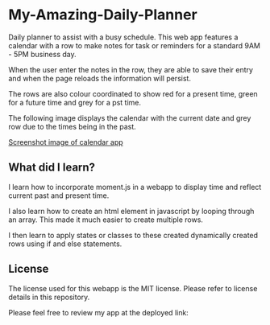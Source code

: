 # My-Amazing-Daily-Planner
Daily planner to assist with a busy schedule. This web app features a calendar with a row to make notes for task or reminders for a standard 9AM - 5PM business day. 

When the user enter the notes in the row, they are able to save their entry and when the page reloads the information will persist. 

The rows are also colour coordinated to show red for a present time, green for a future time and grey for a pst time. 

The following image displays the calendar with the current date and grey row due to the times being in the past. 

[Screenshot image of calendar app](./asset/Calendar-web-app.png)

## What did I learn?
I learn how to incorporate moment.js in a webapp to display time and reflect current past and present time. 

I also learn how to create an html element in javascript by looping through an array. This made it much easier to create multiple rows. 

I then learn to apply states or classes to these created dynamically created rows using if and else statements. 

## License
The license used for this webapp is the MIT license. Please refer to license details in this repository. 

Please feel free to review my app at the deployed link: 

